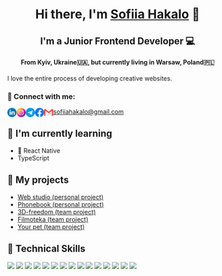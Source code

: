 <h1 align="center">
Hi there, I'm <a href="https://github.com/sofiagakalo1" target="_blank" rel="noreferrer">Sofiia Hakalo</a> 👋
</h1>

<h2 align="center">
I'm a Junior Frontend Developer 💻
</h2> 
<h4 align="center">From Kyiv, Ukraine🇺🇦, but currently living in Warsaw, Poland🇵🇱</h4>

I love the entire process of developing creative websites.

### 🤝 Connect with me:

<a href="https://www.linkedin.com/in/sofiia-hakalo/"><img align="left" src="./images/linkedin.png" alt="Sofiia Hakalo | LinkedIn" width="21px"/></a>
<a href="https://www.instagram.com/sofia.hakalo/"><img align="left" src="./images/instagram.png" alt="Sofiia Hakalo | Instagram" width="21px"/></a>
<a href="https://t.me/sofiia_hakalo"><img align="left" src="./images/telegram.png" alt="Sofiia Hakalo | Facebook" width="21px"/></a>
<a href="https://www.facebook.com/profile.php?id=100005136528876"><img align="left" src="./images/facebook.png" alt="Sofiia Hakalo | Telegram" width="21px"/></a>
 
 <a href="mailto:sofiiahakalo@gmail.com"><img align="left" src="./images/gmail.png" alt="Sofiia Hakalo | Email" width="21px"/>sofiiahakalo@gmail.com</a>

## 🌱 I'm currently learning

- 📱 React Native
- TypeScript 

## 💪 My projects

- <a href="https://github.com/sofiagakalo1/goit-markup-hw-08">Web studio (personal project)</a>
- <a href="https://github.com/sofiagakalo1/goit-react-hw-08-phonebook">Phonebook (personal project)</a>
- <a href="https://github.com/sofiagakalo1/3d-freedom-group11">3D-freedom (team project)</a>
- <a href="https://github.com/sofiagakalo1/filmoteka-by-10x">Filmoteka (team project)</a>
- <a href="https://github.com/sofiagakalo1/purrfect-match-frontend">Your pet (team project)</a>

## 💼 Technical Skills

![](https://img.shields.io/badge/HTML5-E34F26?style=for-the-badge&logo=html5&logoColor=white)
![](https://img.shields.io/badge/CSS3-1572B6?style=for-the-badge&logo=css3&logoColor=white)
![](https://img.shields.io/badge/Sass-CC6699?style=for-the-badge&logo=sass&logoColor=white)
![](https://img.shields.io/badge/JavaScript-323330?style=for-the-badge&logo=javascript&logoColor=F7DF1E)
![](https://img.shields.io/badge/Node.js-43853D?style=for-the-badge&logo=node.js&logoColor=white)
![](https://img.shields.io/badge/React-20232A?style=for-the-badge&logo=react&logoColor=61DAFB)
![](https://img.shields.io/badge/React_Native-20232A?style=for-the-badge&logo=react&logoColor=61DAFB)
![](https://img.shields.io/badge/React_Router-CA4245?style=for-the-badge&logo=react-router&logoColor=white)
![](https://img.shields.io/badge/Redux-593D88?style=for-the-badge&logo=redux&logoColor=white)
![](https://img.shields.io/badge/styled--components-DB7093?style=for-the-badge&logo=styled-components&logoColor=white)
![](https://img.shields.io/badge/Express.js-404D59?style=for-the-badge)
![](https://img.shields.io/badge/MongoDB-4EA94B?style=for-the-badge&logo=mongodb&logoColor=white)
![](https://img.shields.io/badge/Figma-F24E1E?style=for-the-badge&logo=figma&logoColor=white)
![](https://img.shields.io/badge/GitHub-100000?style=for-the-badge&logo=github&logoColor=white)
![](https://img.shields.io/badge/GIT-E44C30?style=for-the-badge&logo=git&logoColor=white)
